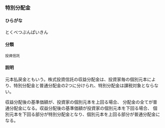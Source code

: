 <div style="display:none;">

## [あ行](securities-terms?id=あ行)
## [か行](securities-terms?id=か行)
## [さ行](securities-terms?id=さ行)
## [た行](securities-terms?id=た行)

</div>

### 特別分配金

#### ひらがな

とくべつぶんぱいきん

#### 分類

`投資信託`

#### 説明

元本払戻金ともいう。株式投資信託の収益分配金は、投資家毎の個別元本により、特別分配金と普通分配金の2つに分けられ、特別分配金は課税対象とならない。
 
収益分配後の基準価額が、投資家の個別元本を上回る場合、 分配金の全てが普通分配金になる。収益分配後の基準価額が投資家の個別元本を下回る場合、 個別元本を下回る部分が特別分配金となり、個別元本を上回る部分が普通分配金になる。

<div style="display:none;">

## [な行](securities-terms?id=な行)
## [は行](securities-terms?id=は行)
## [ま行](securities-terms?id=ま行)
## [や行](securities-terms?id=や行)
## [ら行](securities-terms?id=ら行)
## [わ行](securities-terms?id=わ行)
## [英数字・記号](securities-terms?id=英数字・記号)

</div>

